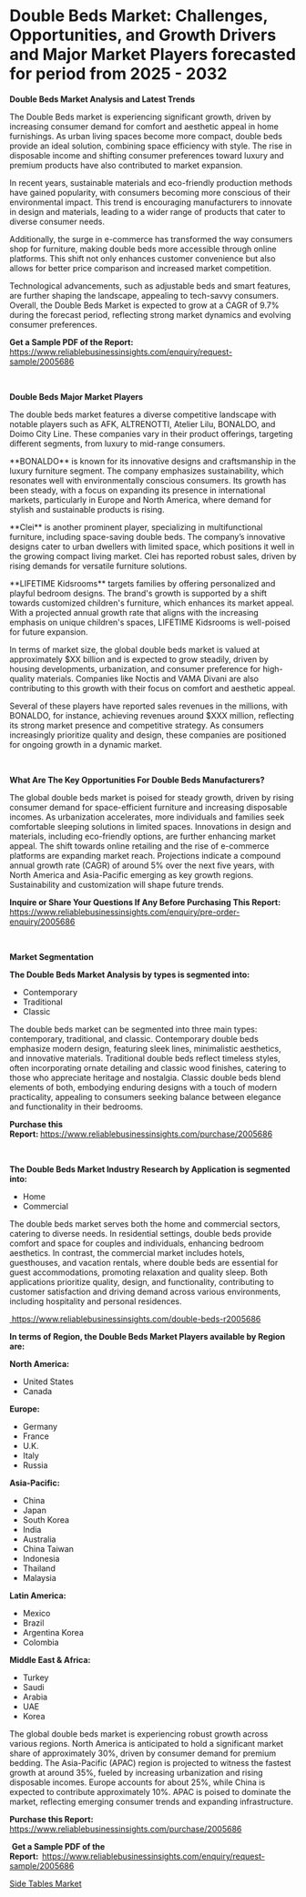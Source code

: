 <p><h1>Double Beds Market: Challenges, Opportunities, and Growth Drivers and Major Market Players forecasted for period from 2025 - 2032</h1></p><p><strong>Double Beds Market Analysis and Latest Trends</strong></p>
<p><p>The Double Beds market is experiencing significant growth, driven by increasing consumer demand for comfort and aesthetic appeal in home furnishings. As urban living spaces become more compact, double beds provide an ideal solution, combining space efficiency with style. The rise in disposable income and shifting consumer preferences toward luxury and premium products have also contributed to market expansion.</p><p>In recent years, sustainable materials and eco-friendly production methods have gained popularity, with consumers becoming more conscious of their environmental impact. This trend is encouraging manufacturers to innovate in design and materials, leading to a wider range of products that cater to diverse consumer needs.</p><p>Additionally, the surge in e-commerce has transformed the way consumers shop for furniture, making double beds more accessible through online platforms. This shift not only enhances customer convenience but also allows for better price comparison and increased market competition.</p><p>Technological advancements, such as adjustable beds and smart features, are further shaping the landscape, appealing to tech-savvy consumers. Overall, the Double Beds Market is expected to grow at a CAGR of 9.7% during the forecast period, reflecting strong market dynamics and evolving consumer preferences.</p></p>
<p><strong>Get a Sample PDF of the Report:&nbsp;</strong> <a href="https://www.reliablebusinessinsights.com/enquiry/request-sample/2005686?utm_campaign=2330&utm_medium=2&utm_source=Github&utm_content=ia&utm_term=09022025&utm_id=double-beds">https://www.reliablebusinessinsights.com/enquiry/request-sample/2005686</a></p>
<p>&nbsp;</p>
<p><strong>Double Beds Major Market Players</strong></p>
<p><p>The double beds market features a diverse competitive landscape with notable players such as AFK, ALTRENOTTI, Atelier Lilu, BONALDO, and Doimo City Line. These companies vary in their product offerings, targeting different segments, from luxury to mid-range consumers.</p><p>**BONALDO** is known for its innovative designs and craftsmanship in the luxury furniture segment. The company emphasizes sustainability, which resonates well with environmentally conscious consumers. Its growth has been steady, with a focus on expanding its presence in international markets, particularly in Europe and North America, where demand for stylish and sustainable products is rising.</p><p>**Clei** is another prominent player, specializing in multifunctional furniture, including space-saving double beds. The company’s innovative designs cater to urban dwellers with limited space, which positions it well in the growing compact living market. Clei has reported robust sales, driven by rising demands for versatile furniture solutions.</p><p>**LIFETIME Kidsrooms** targets families by offering personalized and playful bedroom designs. The brand's growth is supported by a shift towards customized children's furniture, which enhances its market appeal. With a projected annual growth rate that aligns with the increasing emphasis on unique children's spaces, LIFETIME Kidsrooms is well-poised for future expansion.</p><p>In terms of market size, the global double beds market is valued at approximately $XX billion and is expected to grow steadily, driven by housing developments, urbanization, and consumer preference for high-quality materials. Companies like Noctis and VAMA Divani are also contributing to this growth with their focus on comfort and aesthetic appeal.</p><p>Several of these players have reported sales revenues in the millions, with BONALDO, for instance, achieving revenues around $XXX million, reflecting its strong market presence and competitive strategy. As consumers increasingly prioritize quality and design, these companies are positioned for ongoing growth in a dynamic market.</p></p>
<p>&nbsp;</p>
<p><strong>What Are The Key Opportunities For Double Beds Manufacturers?</strong></p>
<p><p>The global double beds market is poised for steady growth, driven by rising consumer demand for space-efficient furniture and increasing disposable incomes. As urbanization accelerates, more individuals and families seek comfortable sleeping solutions in limited spaces. Innovations in design and materials, including eco-friendly options, are further enhancing market appeal. The shift towards online retailing and the rise of e-commerce platforms are expanding market reach. Projections indicate a compound annual growth rate (CAGR) of around 5% over the next five years, with North America and Asia-Pacific emerging as key growth regions. Sustainability and customization will shape future trends.</p></p>
<p><strong>Inquire or Share Your Questions If Any Before Purchasing This Report:</strong> <a href="https://www.reliablebusinessinsights.com/enquiry/pre-order-enquiry/2005686?utm_campaign=2330&utm_medium=2&utm_source=Github&utm_content=ia&utm_term=09022025&utm_id=double-beds">https://www.reliablebusinessinsights.com/enquiry/pre-order-enquiry/2005686</a></p>
<p>&nbsp;</p>
<p><strong>Market Segmentation</strong></p>
<p><strong>The Double Beds Market Analysis by types is segmented into:</strong></p>
<p><ul><li>Contemporary</li><li>Traditional</li><li>Classic</li></ul></p>
<p><p>The double beds market can be segmented into three main types: contemporary, traditional, and classic. Contemporary double beds emphasize modern design, featuring sleek lines, minimalistic aesthetics, and innovative materials. Traditional double beds reflect timeless styles, often incorporating ornate detailing and classic wood finishes, catering to those who appreciate heritage and nostalgia. Classic double beds blend elements of both, embodying enduring designs with a touch of modern practicality, appealing to consumers seeking balance between elegance and functionality in their bedrooms.</p></p>
<p><strong>Purchase this Report:&nbsp;</strong><a href="https://www.reliablebusinessinsights.com/purchase/2005686?utm_campaign=2330&utm_medium=2&utm_source=Github&utm_content=ia&utm_term=09022025&utm_id=double-beds">https://www.reliablebusinessinsights.com/purchase/2005686</a></p>
<p>&nbsp;</p>
<p><strong>The Double Beds Market Industry Research by Application is segmented into:</strong></p>
<p><ul><li>Home</li><li>Commercial</li></ul></p>
<p><p>The double beds market serves both the home and commercial sectors, catering to diverse needs. In residential settings, double beds provide comfort and space for couples and individuals, enhancing bedroom aesthetics. In contrast, the commercial market includes hotels, guesthouses, and vacation rentals, where double beds are essential for guest accommodations, promoting relaxation and quality sleep. Both applications prioritize quality, design, and functionality, contributing to customer satisfaction and driving demand across various environments, including hospitality and personal residences.</p></p>
<p><a href="https://www.reliablebusinessinsights.com/double-beds-r2005686?utm_campaign=2330&utm_medium=2&utm_source=Github&utm_content=ia&utm_term=09022025&utm_id=double-beds">&nbsp;https://www.reliablebusinessinsights.com/double-beds-r2005686</a></p>
<p><strong>In terms of Region, the Double Beds Market Players available by Region are:</strong></p>
<p>
    <p> <strong> North America: </strong>
        <ul>
            <li>United States</li>
            <li>Canada</li>
        </ul>
        </p> 
    <p> <strong> Europe: </strong>
        <ul>
            <li>Germany</li>
            <li>France</li>
            <li>U.K.</li>
            <li>Italy</li>
            <li>Russia</li>
        </ul>
        </p> 
    <p> <strong> Asia-Pacific: </strong>
        <ul>
            <li>China</li>
            <li>Japan</li>
            <li>South Korea</li>
            <li>India</li>
            <li>Australia</li>
            <li>China Taiwan</li>
            <li>Indonesia</li>
            <li>Thailand</li>
            <li>Malaysia</li>
        </ul>
        </p> 
    <p> <strong> Latin America: </strong>
        <ul>
            <li>Mexico</li>
            <li>Brazil</li>
            <li>Argentina Korea</li>
            <li>Colombia</li>
        </ul>
        </p> 
    <p> <strong> Middle East & Africa: </strong>
        <ul>
            <li>Turkey</li>
            <li>Saudi</li>
            <li>Arabia</li>
            <li>UAE</li>
            <li>Korea</li>
        </ul>
    </p>
    </p>
<p><p>The global double beds market is experiencing robust growth across various regions. North America is anticipated to hold a significant market share of approximately 30%, driven by consumer demand for premium bedding. The Asia-Pacific (APAC) region is projected to witness the fastest growth at around 35%, fueled by increasing urbanization and rising disposable incomes. Europe accounts for about 25%, while China is expected to contribute approximately 10%. APAC is poised to dominate the market, reflecting emerging consumer trends and expanding infrastructure.</p></p>
<p><strong>Purchase this Report: </strong><a href="https://www.reliablebusinessinsights.com/purchase/2005686?utm_campaign=2330&utm_medium=2&utm_source=Github&utm_content=ia&utm_term=09022025&utm_id=double-beds">https://www.reliablebusinessinsights.com/purchase/2005686</a></p>
<p>&nbsp;<strong>Get a Sample PDF of the Report:&nbsp;&nbsp;</strong><a href="https://www.reliablebusinessinsights.com/enquiry/request-sample/2005686?utm_campaign=2330&utm_medium=2&utm_source=Github&utm_content=ia&utm_term=09022025&utm_id=double-beds">https://www.reliablebusinessinsights.com/enquiry/request-sample/2005686</a></p>
<p><strong></strong></p>
<p><p><a href="https://github.com/danikabiele541/Market-Research-Report-List-1/blob/main/side-tables-market.md?utm_campaign=2330&utm_medium=2&utm_source=Github&utm_content=ia&utm_term=09022025&utm_id=double-beds">Side Tables Market</a></p></p>